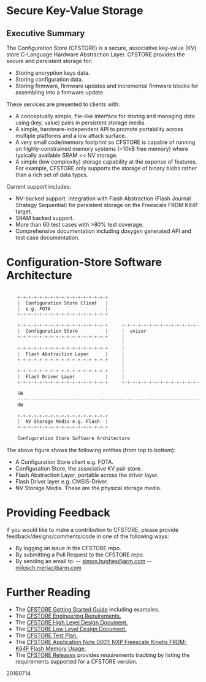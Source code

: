 # Secure Key-Value Storage #


## Executive Summary

The Configuration Store (CFSTORE) is a secure, 
associative key-value (KV) store C-Language Hardware Abstraction Layer. 
CFSTORE provides the secure and persistent storage for:
- Storing encryption keys data.
- Storing configuration data.
- Storing firmware, firmware updates and incremental firmware blocks for assembling into a firmware update.

These services are presented to clients with:
- A conceptually simple, file-like interface for storing and managing data using (key, value) pairs in 
  persistent storage media. 
- A simple, hardware-independent API to promote portability across multiple platforms and a low attack surface. 
- A very small code/memory footprint so CFSTORE is capable of running on highly-constrained memory systems (~10kB free memory)
  where typically available SRAM << NV storage. 
- A simple (low complexity) storage capability at the expense of features. For example, CFSTORE only supports the storage of 
  binary blobs rather than a rich set of data types.  

Current support includes:
- NV-backed support. Integration with Flash Abstraction (Flash Journal Strategy Sequential) for persistent storage on the Freescale FRDM K64F target.
- SRAM backed support. 
- More than 60 test cases with >80% test coverage.
- Comprehensive documentation including doxygen generated API and test case documentation. 


# Configuration-Store Software Architecture

```C
    
    +-+-+-+-+-+-+-+-+-+-+-+-+-+-+-+-+     
    |  Configuration Store Client   |     
    |  e.g. FOTA                    |
    +-+-+-+-+-+-+-+-+-+-+-+-+-+-+-+-+     

    +-+-+-+-+-+-+-+-+-+-+-+-+-+-+-+-+     +-+-+-+-+-+-+-+-+-+-+-+-+-+-+-+-+
    |  Configuration Store          |     |  uvisor                       |
    +-+-+-+-+-+-+-+-+-+-+-+-+-+-+-+-+     |                               |
                                          |                               |
    +-+-+-+-+-+-+-+-+-+-+-+-+-+-+-+-+     |                               |
    |  Flash Abstraction Layer      |     |                               |
    +-+-+-+-+-+-+-+-+-+-+-+-+-+-+-+-+     |                               |
                                          |                               |
    +-+-+-+-+-+-+-+-+-+-+-+-+-+-+-+-+     |                               |
    |  Flash Driver Layer           |     |                               |
    +-+-+-+-+-+-+-+-+-+-+-+-+-+-+-+-+     +-+-+-+-+-+-+-+-+-+-+-+-+-+-+-+-+

    SW
    -----------------------------------------------------------------------
    HW

    +-+-+-+-+-+-+-+-+-+-+-+-+-+-+-+-+
    |  NV Storage Media e.g. Flash  |
    +-+-+-+-+-+-+-+-+-+-+-+-+-+-+-+-+

    Configuration Store Software Architecture

```

The above figure shows the following entities (from top to bottom):
- A Configuration Store client e.g. FOTA.
- Configuration Store, the associative KV pair store.
- Flash Abstraction Layer, portable across the driver layer.
- Flash Driver layer e.g. CMSIS-Driver.
- NV Storage Media. These are the physical storage media. 


# Providing Feedback

If you would like to make a contribution to CFSTORE, please provide feedback/designs/comments/code in one of the following ways:
- By logging an issue in the CFSTORE repo.
- By submitting a Pull Request to the CFSTORE repo.
- By sending an email to:
-- simon.hughes@arm.com 
-- milosch.meriac@arm.com
  

# Further Reading

* The [CFSTORE Getting Started Guide][CFSTORE_GETSTART] including examples.
* The [CFSTORE Engineering Requirements.][CFSTORE_ENGREQ]
* The [CFSTORE High Level Design Document.][CFSTORE_HLD]
* The [CFSTORE Low Level Design Document.][CFSTORE_LLD]
* The [CFSTORE Test Plan.][CFSTORE_TESTPLAN]
* The [CFSTORE Application Note 0001: NXP Freescale Kinetis FRDM-K64F Flash Memory Usage.][CFSTORE_APPNOTE_0001]
* The [CFSTORE Releases][CFSTORE_RELEASE] provides requirements tracking by listing the requirements supported for a CFSTORE version.


20160714

[CFSTORE_ENGREQ]: doc/design/configuration_store_requirements.md
[CFSTORE_EX1]: ../TESTS/cfstore/example1/example1.cpp
[CFSTORE_EX3]: ../TESTS/cfstore/example3/example3.cpp
[CFSTORE_GETSTART]: doc/design/configuration_store_getting_started.md
[CFSTORE_HLD]: doc/design/configuration_store_hld.md
[CFSTORE_LLD]: doc/design/configuration_store_lld.md
[CFSTORE_TESTPLAN]: doc/design/configuration_store_test_plan.md
[CFSTORE_PROJPLAN]:doc/design/configuration_store_project.md
[CFSTORE_RELEASE]: doc/project/configuration_store_releases.md
[CFSTORE_TERM]: doc/design/configuration_store_terminology.md
[CFSTORE_APPNOTE_0001]: doc/design/configuration_store_app_note_0001.md